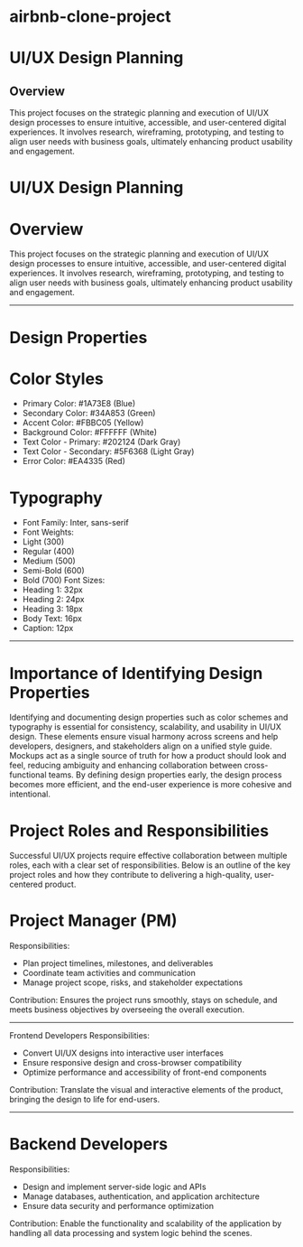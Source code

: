 # airbnb-clone-project
# UI/UX Design Planning

## Overview

This project focuses on the strategic planning and execution of UI/UX design processes to ensure intuitive, accessible, and user-centered digital experiences. It involves research, wireframing, prototyping, and testing to align user needs with business goals, ultimately enhancing product usability and engagement.
# UI/UX Design Planning

# Overview

This project focuses on the strategic planning and execution of UI/UX design processes to ensure intuitive, accessible, and user-centered digital experiences. It involves research, wireframing, prototyping, and testing to align user needs with business goals, ultimately enhancing product usability and engagement.

---

# Design Properties

# Color Styles

- Primary Color: #1A73E8 (Blue)
- Secondary Color: #34A853 (Green)
- Accent Color: #FBBC05 (Yellow)
- Background Color: #FFFFFF (White)
- Text Color - Primary: #202124 (Dark Gray)
- Text Color - Secondary: #5F6368 (Light Gray)
- Error Color: #EA4335 (Red)

# Typography

- Font Family: Inter, sans-serif
-   Font Weights:
  - Light (300)
  - Regular (400)
  - Medium (500)
  - Semi-Bold (600)
  - Bold (700)
    Font Sizes:
  - Heading 1: 32px
  - Heading 2: 24px
  - Heading 3: 18px
  - Body Text: 16px
  - Caption: 12px

---

# Importance of Identifying Design Properties

Identifying and documenting design properties such as color schemes and typography is essential for consistency, scalability, and usability in UI/UX design. These elements ensure visual harmony across screens and help developers, designers, and stakeholders align on a unified style guide. Mockups act as a single source of truth for how a product should look and feel, reducing ambiguity and enhancing collaboration between cross-functional teams. By defining design properties early, the design process becomes more efficient, and the end-user experience is more cohesive and intentional.
# Project Roles and Responsibilities

Successful UI/UX projects require effective collaboration between multiple roles, each with a clear set of responsibilities. Below is an outline of the key project roles and how they contribute to delivering a high-quality, user-centered product.

# Project Manager (PM)
Responsibilities:
- Plan project timelines, milestones, and deliverables
- Coordinate team activities and communication
- Manage project scope, risks, and stakeholder expectations

Contribution:
Ensures the project runs smoothly, stays on schedule, and meets business objectives by overseeing the overall execution.

---

Frontend Developers
Responsibilities:
- Convert UI/UX designs into interactive user interfaces
- Ensure responsive design and cross-browser compatibility
- Optimize performance and accessibility of front-end components

Contribution:
Translate the visual and interactive elements of the product, bringing the design to life for end-users.

---

# Backend Developers
Responsibilities:
- Design and implement server-side logic and APIs
- Manage databases, authentication, and application architecture
- Ensure data security and performance optimization

Contribution:
Enable the functionality and scalability of the application by handling all data processing and system logic behind the scenes.


